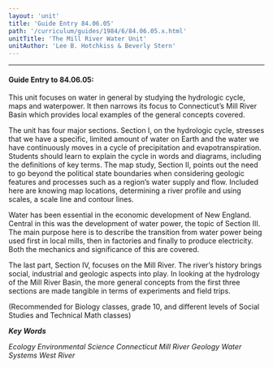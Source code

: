 ```yaml
---
layout: 'unit'
title: 'Guide Entry 84.06.05'
path: '/curriculum/guides/1984/6/84.06.05.x.html'
unitTitle: 'The Mill River Water Unit'
unitAuthor: 'Lee B. Hotchkiss & Beverly Stern'
---
```


<body>
<hr/>
 <h4>
  Guide Entry to 84.06.05:
 </h4>
 This unit focuses on water in general by studying the hydrologic cycle, maps and waterpower.  It then narrows its focus to Connecticut’s Mill River Basin which provides local examples of the general concepts covered.
 <p>
  The unit has four major sections.  Section I, on the hydrologic cycle, stresses that we have a specific, limited amount of water on Earth and the water we have continuously moves in a cycle of precipitation and evapotranspiration.  Students should learn to explain the cycle in words and diagrams, including the definitions of key terms.  The map study, Section II, points out the need to go beyond the political state boundaries when considering geologic features and processes such as a region’s water supply and flow.  Included here are knowing map locations, determining a river profile and using scales, a scale line and contour lines.
 </p>
 <p>
  Water has been essential in the economic development of New England. Central in this was the development of water power, the topic of Section III.  The main purpose here is to describe the transition from water power being used first in local mills, then in factories and finally to produce electricity.  Both the mechanics and significance of this are covered.
 </p>
 <p>
  The last part, Section IV, focuses on the Mill River.  The river’s history brings social, industrial and geologic aspects into play.  In looking at the hydrology of the Mill River Basin, the more general concepts from the first three sections are made tangible in terms of experiments and field trips.
 </p>
 <p>
  (Recommended for Biology classes, grade 10, and different levels of Social Studies and Technical Math classes)
 </p>
<p>
  <b>
   <i>
    Key Words
   </i>
  </b>
  <br/>
 </p>
 <p>
  <i>
   Ecology Environmental Science Connecticut Mill River Geology Water Systems West River
  </i>
 </p>

</body>

